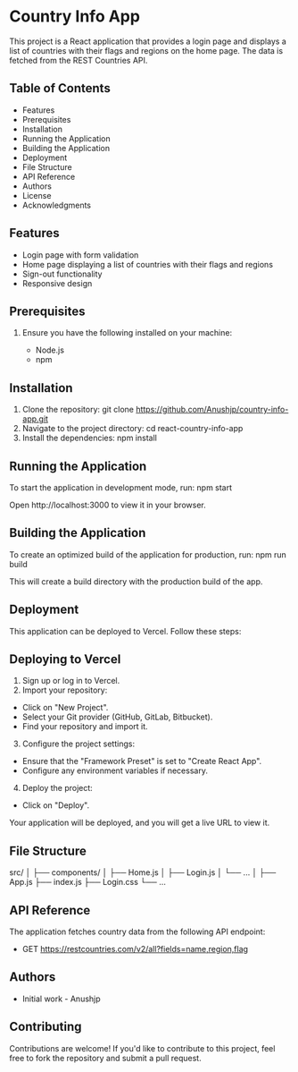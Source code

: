 # Country Info App

This project is a React application that provides a login page and displays a list of countries with their flags and regions on the home page. The data is fetched from the REST Countries API.

## Table of Contents

- Features
- Prerequisites
- Installation
- Running the Application
- Building the Application
- Deployment
- File Structure
- API Reference
- Authors
- License
- Acknowledgments

## Features
- Login page with form validation
- Home page displaying a list of countries with their flags and regions
- Sign-out functionality
- Responsive design

## Prerequisites

1. Ensure you have the following installed on your machine:

    - Node.js
    - npm

## Installation

1. Clone the repository: git clone https://github.com/Anushjp/country-info-app.git
2. Navigate to the project directory: cd react-country-info-app
3. Install the dependencies: npm install

## Running the Application

To start the application in development mode, run: npm start

Open http://localhost:3000 to view it in your browser.

## Building the Application

To create an optimized build of the application for production, run: npm run build

This will create a build directory with the production build of the app.

## Deployment

This application can be deployed to Vercel. Follow these steps:

## Deploying to Vercel

1. Sign up or log in to Vercel.
2. Import your repository:
  -  Click on "New Project".
  -  Select your Git provider (GitHub, GitLab, Bitbucket).
  -  Find your repository and import it.
3. Configure the project settings:
  -  Ensure that the "Framework Preset" is set to "Create React App".
  -  Configure any environment variables if necessary.
4. Deploy the project:
  -  Click on "Deploy".

Your application will be deployed, and you will get a live URL to view it.

## File Structure
src/
│
├── components/
│   ├── Home.js
│   ├── Login.js
│   └── ...
│
├── App.js
├── index.js
├── Login.css
└── ...

## API Reference

The application fetches country data from the following API endpoint:

- GET https://restcountries.com/v2/all?fields=name,region,flag

## Authors
- Initial work - Anushjp

## Contributing

Contributions are welcome! If you'd like to contribute to this project, feel free to fork the repository and submit a pull request.
